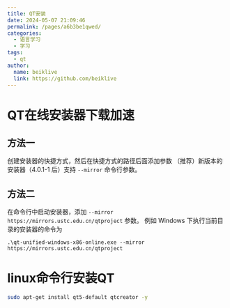 ```yaml
---
title: QT安装
date: 2024-05-07 21:09:46
permalink: /pages/a6b3be1qwed/
categories:
  - 语言学习
  - 学习
tags:
  - qt
author:
  name: beiklive
  link: https://github.com/beiklive
---
```

# QT在线安装器下载加速
## 方法一
创建安装器的快捷方式，然后在快捷方式的路径后面添加参数
（推荐）新版本的安装器（4.0.1-1 后）支持 `--mirror` 命令行参数。
## 方法二
在命令行中启动安装器，添加 `--mirror https://mirrors.ustc.edu.cn/qtproject` 参数。
例如 Windows 下执行当前目录的安装器的命令为 
```shell
.\qt-unified-windows-x86-online.exe --mirror https://mirrors.ustc.edu.cn/qtproject
```

# linux命令行安装QT
```bash
sudo apt-get install qt5-default qtcreator -y
```


